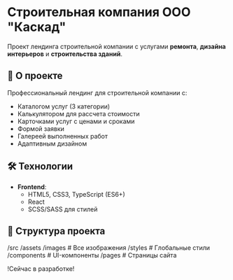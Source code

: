 # Строительная компания ООО "Каскад"

Проект лендинга строительной компании с услугами **ремонта**, **дизайна интерьеров** и **строительства зданий**.

## 📌 О проекте

Профессиональный лендинг для строительной компании с:
- Каталогом услуг (3 категории)
- Калькулятором для рассчета стоимости
- Карточками услуг с ценами и сроками
- Формой заявки
- Галереей выполненных работ
- Адаптивным дизайном

## 🛠 Технологии

- **Frontend**: 
  - HTML5, CSS3, TypeScript (ES6+)
  - React 
  - SCSS/SASS для стилей

## 📂 Структура проекта

/src
/assets
/images # Все изображения
/styles # Глобальные стили
/components # UI-компоненты
/pages # Страницы сайта

!Сейчас в разработке!
